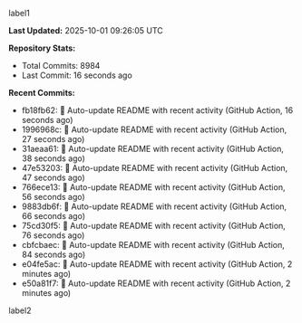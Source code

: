 
label1 
<!-- ACTIVITY_START -->
**Last Updated:** 2025-10-01 09:26:05 UTC

**Repository Stats:**
- Total Commits: 8984
- Last Commit: 16 seconds ago

**Recent Commits:**
- fb18fb62: 🤖 Auto-update README with recent activity (GitHub Action, 16 seconds ago)
- 1996968c: 🤖 Auto-update README with recent activity (GitHub Action, 27 seconds ago)
- 31aeaa61: 🤖 Auto-update README with recent activity (GitHub Action, 38 seconds ago)
- 47e53203: 🤖 Auto-update README with recent activity (GitHub Action, 47 seconds ago)
- 766ece13: 🤖 Auto-update README with recent activity (GitHub Action, 56 seconds ago)
- 9883db6f: 🤖 Auto-update README with recent activity (GitHub Action, 66 seconds ago)
- 75cd30f5: 🤖 Auto-update README with recent activity (GitHub Action, 76 seconds ago)
- cbfcbaec: 🤖 Auto-update README with recent activity (GitHub Action, 84 seconds ago)
- e04fe5ac: 🤖 Auto-update README with recent activity (GitHub Action, 2 minutes ago)
- e50a81f7: 🤖 Auto-update README with recent activity (GitHub Action, 2 minutes ago)
<!-- ACTIVITY_END -->

label2
